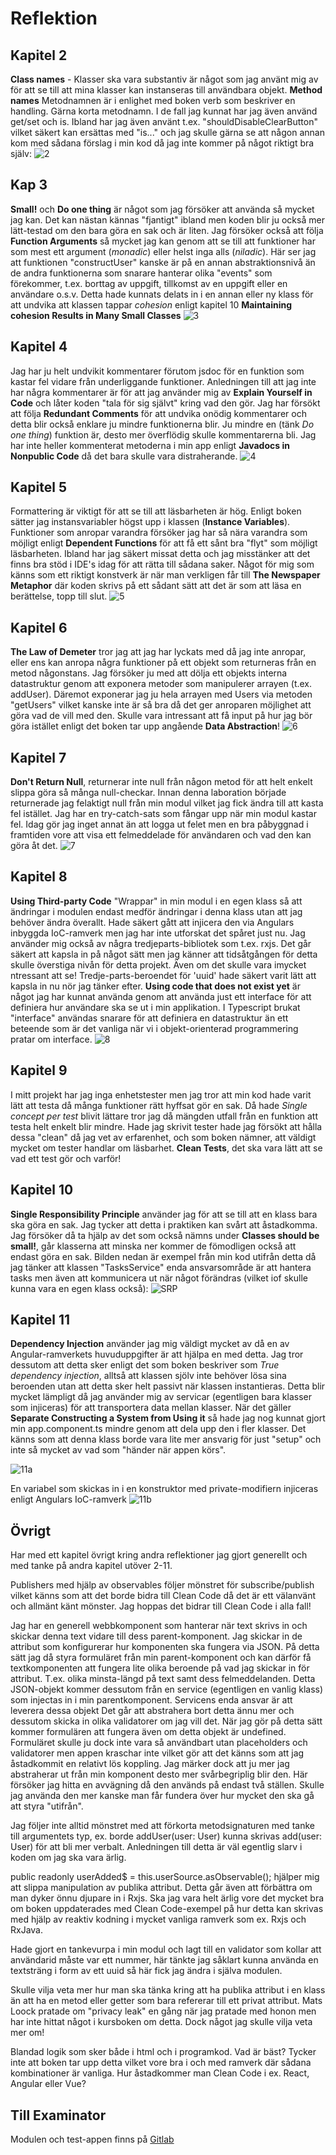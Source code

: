# Reflektion

## Kapitel 2

**Class names** - Klasser ska vara substantiv är något som jag använt mig av för att se till att mina klasser kan instanseras till användbara objekt. **Method names** Metodnamnen är i enlighet med boken verb som beskriver en handling. Gärna korta metodnamn. I de fall jag kunnat har jag även använd get/set och is. Ibland har jag även använt t.ex. "shouldDisableClearButton" vilket säkert kan ersättas med "is..." och jag skulle gärna se att någon annan kom med sådana förslag i min kod då jag inte kommer på något riktigt bra själv:
![2](bilder/kap2.png)

## Kap 3

**Small!** och **Do one thing** är något som jag försöker att använda så mycket jag kan. Det kan nästan kännas "fjantigt" ibland men koden blir ju också mer lätt-testad om den bara göra en sak och är liten. Jag försöker också att följa **Function Arguments** så mycket jag kan genom att se till att funktioner har som mest ett argument (_monadic_) eller helst inga alls (_niladic_). Här ser jag att funktionen "constructUser" kanske är på en annan abstraktionsnivå än de andra funktionerna som snarare hanterar olika "events" som förekommer, t.ex. borttag av uppgift, tillkomst av en uppgift eller en användare o.s.v. Detta hade kunnats delats in i en annan eller ny klass för att undvika att klassen tappar _cohesion_ enligt kapitel 10 **Maintaining cohesion Results in Many Small Classes**
![3](bilder/kap3.png)

## Kapitel 4

Jag har ju helt undvikit kommentarer förutom jsdoc för en funktion som kastar fel vidare från underliggande funktioner. Anledningen till att jag inte har några kommentarer är för att jag använder mig av **Explain Yourself in Code** och låter koden "tala för sig självt" kring vad den gör. Jag har försökt att följa **Redundant Comments** för att undvika onödig kommentarer och detta blir också enklare ju mindre funktionerna blir. Ju mindre en (tänk _Do one thing_) funktion är, desto mer överflödig skulle kommentarerna bli. Jag har inte heller kommenterat metoderna i min app enligt **Javadocs in Nonpublic Code** då det bara skulle vara distraherande.
![4](bilder/kap4.png)

## Kapitel 5

Formattering är viktigt för att se till att läsbarheten är hög. Enligt boken sätter jag instansvariabler högst upp i klassen (**Instance Variables**). Funktioner som anropar varandra försöker jag har så nära varandra som möjligt enligt **Dependent Functions** för att få ett sånt bra "flyt" som möjligt läsbarheten. Ibland har jag säkert missat detta och jag misstänker att det finns bra stöd i IDE's idag för att rätta till sådana saker. Något för mig som känns som ett riktigt konstverk är när man verkligen får till **The Newspaper Metaphor** där koden skrivs på ett sådant sätt att det är som att läsa en berättelse, topp till slut.
![5](bilder/kap5.png)

## Kapitel 6

**The Law of Demeter** tror jag att jag har lyckats med då jag inte anropar, eller ens kan anropa några funktioner på ett objekt som returneras från en metod någonstans. Jag försöker ju med att dölja ett objekts interna datastruktur genom att exponera metoder som manipulerer arrayen (t.ex. addUser). Däremot exponerar jag ju hela arrayen med Users via metoden "getUsers" vilket kanske inte är så bra då det ger anroparen möjlighet att göra vad de vill med den. Skulle vara intressant att få input på hur jag bör göra istället enligt det boken tar upp angående **Data Abstraction**!
![6](bilder/kap6.png)

## Kapitel 7

**Don't Return Null**, returnerar inte null från någon metod för att helt enkelt slippa göra så många null-checkar. Innan denna laboration började returnerade jag felaktigt null från min modul vilket jag fick ändra till att kasta fel istället. Jag har en try-catch-sats som fångar upp när min modul kastar fel. Idag gör jag inget annat än att logga ut felet men en bra påbyggnad i framtiden vore att visa ett felmeddelade för användaren och vad den kan göra åt det.
![7](bilder/kap7.png)

## Kapitel 8

**Using Third-party Code** "Wrappar" in min modul i en egen klass så att ändringar i modulen endast medför ändringar i denna klass utan att jag behöver ändra överallt. Hade säkert gått att injicera den via Angulars inbyggda IoC-ramverk men jag har inte utforskat det spåret just nu. Jag använder mig också av några tredjeparts-bibliotek som t.ex. rxjs. Det går säkert att kapsla in på något sätt men jag känner att tidsåtgången för detta skulle överstiga nivån för detta projekt. Även om det skulle vara imycket ntressant att se! Tredje-parts-beroendet för 'uuid' hade säkert varit lätt att kapsla in nu nör jag tänker efter. **Using code that does not exist yet** är något jag har kunnat använda genom att använda just ett interface för att definiera hur användare ska se ut i min applikation. I Typescript brukat "interface" användas snarare för att definiera en datastruktur än ett beteende som är det vanliga när vi i objekt-orienterad programmering pratar om interface.
![8](bilder/kap8.png)

## Kapitel 9

I mitt projekt har jag inga enhetstester men jag tror att min kod hade varit lätt att testa då många funktioner rätt hyffsat gör en sak. Då hade _Single concept per test_ blivit lättare tror jag då mängden utfall från en funktion att testa helt enkelt blir mindre. Hade jag skrivit tester hade jag försökt att hålla dessa "clean" då jag vet av erfarenhet, och som boken nämner, att väldigt mycket om tester handlar om läsbarhet. **Clean Tests**, det ska vara lätt att se vad ett test gör och varför!

## Kapitel 10

**Single Responsibility Principle** använder jag för att se till att en klass bara ska göra en sak. Jag tycker att detta i praktiken kan svårt att åstadkomma. Jag försöker då ta hjälp av det som också nämns under **Classes should be small!**, går klasserna att minska ner kommer de fömodligen också att endast göra en sak. Bilden nedan är exempel från min kod utifrån detta då jag tänker att klassen "TasksService" enda ansvarsområde är att hantera tasks men även att kommunicera ut när något förändras (vilket iof skulle kunna vara en egen klass också):
![SRP](bilder/srp.png)

## Kapitel 11

**Dependency Injection** använder jag mig väldigt mycket av då en av Angular-ramverkets huvuduppgifter är att hjälpa en med detta. Jag tror dessutom att detta sker enligt det som boken beskriver som _True dependency injection_, alltså att klassen sjölv inte behöver lösa sina beroenden utan att detta sker helt passivt när klassen instantieras. Detta blir mycket lämpligt då jag använder mig av servicar (egentligen bara klasser som injiceras) för att transportera data mellan klasser. När det gäller **Separate Constructing a System from Using it** så hade jag nog kunnat gjort min app.component.ts mindre genom att dela upp den i fler klasser. Det känns som att denna klass borde vara lite mer ansvarig för just "setup" och inte så mycket av vad som "händer när appen körs".

![11a](bilder/kap11a.png)

En variabel som skickas in i en konstruktor med private-modifiern injiceras enligt Angulars IoC-ramverk
![11b](bilder/kap11b.png)

## Övrigt

Har med ett kapitel övrigt kring andra reflektioner jag gjort generellt och med tanke på andra kapitel utöver 2-11.

Publishers med hjälp av observables följer mönstret för subscribe/publish vilket känns som att det borde bidra till Clean Code då det är ett välanvänt och allmänt känt mönster. Jag hoppas det bidrar till Clean Code i alla fall!

Jag har en generell webbkomponent som hanterar när text skrivs in och skickar denna text vidare till dess parent-komponent. Jag skickar in de attribut som konfigurerar hur komponenten ska fungera via JSON. På detta sätt jag då styra formuläret från min parent-komponent och kan därför få textkomponenten att fungera lite olika beroende på vad jag skickar in för attribut. T.ex. olika minsta-längd på text samt dess felmeddelanden. Detta JSON-objekt kommer dessutom från en service (egentligen en vanlig klass) som injectas in i min parentkomponent. Servicens enda ansvar är att leverera dessa objekt Det går att abstrahera bort detta ännu mer och dessutom skicka in olika validatorer om jag vill det. När jag gör på detta sätt kommer formulären att fungera även om detta objekt är undefined. Formuläret skulle ju dock inte vara så användbart utan placeholders och validatorer men appen kraschar inte vilket gör att det känns som att jag åstadkommit en relativt lös koppling. Jag märker dock att ju mer jag abstraherar ut från min komponent desto mer svårbegriplig blir den. Här försöker jag hitta en avvägning då den används på endast två ställen. Skulle jag använda den mer kanske man får fundera över hur mycket den ska gå att styra "utifrån".

Jag följer inte alltid mönstret med att förkorta metodsignaturen med tanke till argumentets typ, ex. borde addUser(user: User) kunna skrivas add(user: User) för att bli mer verbalt. Anledningen till detta är väl egentlig slarv i koden om jag ska vara ärlig.

public readonly userAdded$ = this.userSource.asObservable(); hjälper mig att slippa manipulation av publika attribut. Detta går även att förbättra om man dyker önnu djupare in i Rxjs. Ska jag vara helt ärlig vore det mycket bra om boken uppdaterades med Clean Code-exempel på hur detta kan skrivas med hjälp av reaktiv kodning i mycket vanliga ramverk som ex. Rxjs och RxJava.

Hade gjort en tankevurpa i min modul och lagt till en validator som kollar att användarid måste var ett nummer, här tänkte jag såklart kunna använda en textsträng i form av ett uuid så här fick jag ändra i själva modulen.

Skulle vilja veta mer hur man ska tänka kring att ha publika attribut i en klass än att ha en metod eller getter som bara refererar till ett privat attribut. Mats Loock pratade om "privacy leak" en gång när jag pratade med honon men har inte hittat något i kursboken om detta. Dock något jag skulle vilja veta mer om!

Blandad logik som sker både i html och i programkod. Vad är bäst? Tycker inte att boken tar upp detta vilket vore bra i och med ramverk där sådana kombinationer är vanliga. Hur åstadkommer man Clean Code i ex. React, Angular eller Vue?

## Till Examinator

Modulen och test-appen finns på [Gitlab](https://github.com/matthihat/randomify)
